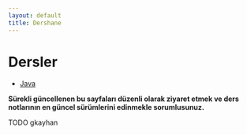```yaml
---
layout: default
title: Dershane
---
```


#   Dersler

*   [Java](/java)

**Sürekli güncellenen bu sayfaları düzenli olarak ziyaret etmek ve ders
notlarının en güncel sürümlerini edinmekle sorumlusunuz.**

TODO gkayhan
